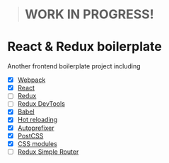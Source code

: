 > # WORK IN PROGRESS!

# React & Redux boilerplate

Another frontend boilerplate project including

- [x] [Webpack](https://webpack.github.io)
- [x] [React](https://facebook.github.io/react/)
- [ ] [Redux](https://github.com/rackt/redux)
- [ ] [Redux DevTools](https://github.com/gaearon/redux-devtools)
- [x] [Babel](https://babeljs.io/)
- [x] [Hot reloading](https://github.com/gaearon/babel-plugin-react-transform)
- [x] [Autoprefixer](https://github.com/postcss/autoprefixer)
- [x] [PostCSS](https://github.com/postcss/postcss)
- [x] [CSS modules](https://github.com/outpunk/postcss-modules)
- [ ] [Redux Simple Router](https://github.com/rackt/redux-simple-router)
